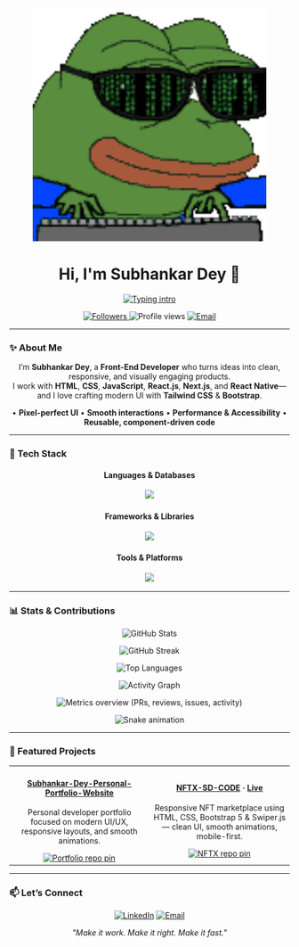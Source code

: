<!-- Banner -->
<p align="center">
  <img src="assets/banner.gif" alt="Banner" width="420">
</p>

<h1 align="center">Hi, I'm <b>Subhankar Dey</b> 👋</h1>

<!-- Typing intro -->
<p align="center">
  <a href="https://readme-typing-svg.demolab.com?font=Fira+Code&pause=1200&center=true&vCenter=true&width=720&lines=Front-End+Developer;React.js+%7C+Next.js+%7C+React+Native;Clean+UI%2C+great+UX%2C+and+high+performance">
    <img src="https://readme-typing-svg.demolab.com?font=Fira+Code&pause=1200&center=true&vCenter=true&width=720&lines=Front-End+Developer;React.js+%7C+Next.js+%7C+React+Native;Clean+UI%2C+great+UX%2C+and+high+performance" alt="Typing intro">
  </a>
</p>

<!-- Badges / counters -->
<p align="center">
  <a href="https://github.com/sdey1122?tab=followers">
    <img src="https://img.shields.io/github/followers/sdey1122?label=Followers&style=for-the-badge" alt="Followers">
  </a>
  <img src="https://komarev.com/ghpvc/?username=sdey1122&style=for-the-badge&color=0A66C2" alt="Profile views">
  <a href="mailto:subhankardey1122@gmail.com">
    <img src="https://img.shields.io/badge/Contact-Email-EA4335?style=for-the-badge&logo=gmail&logoColor=white" alt="Email">
  </a>
</p>

---

### ✨ About Me
<p align="center">
I’m <b>Subhankar Dey</b>, a <b>Front-End Developer</b> who turns ideas into clean, responsive, and visually engaging products.<br/>
I work with <b>HTML</b>, <b>CSS</b>, <b>JavaScript</b>, <b>React.js</b>, <b>Next.js</b>, and <b>React Native</b>—and I love crafting modern UI with <b>Tailwind CSS</b> &amp; <b>Bootstrap</b>.
</p>

<p align="center">
• <b>Pixel-perfect UI</b> • <b>Smooth interactions</b> • <b>Performance & Accessibility</b> • <b>Reusable, component-driven code</b>
</p>

---

### 🧰 Tech Stack
<h4 align="center">Languages & Databases</h4>
<p align="center">
  <img src="https://skillicons.dev/icons?i=html,css,js,ts,mongodb&perline=10" />
</p>

<h4 align="center">Frameworks & Libraries</h4>
<p align="center">
  <img src="https://skillicons.dev/icons?i=react,next,redux,reactnative,tailwind,bootstrap,materialui,styledcomponents&perline=10" />
</p>

<h4 align="center">Tools & Platforms</h4>
<p align="center">
  <img src="https://skillicons.dev/icons?i=git,github,vscode,figma,linux,nodejs,express&perline=10" />
</p>

---

### 📊 Stats & Contributions
<p align="center">
  <picture>
    <source srcset="https://github-readme-stats.vercel.app/api?username=sdey1122&show_icons=true&hide_border=true&rank_icon=github&theme=github_dark">
    <img src="https://github-readme-stats.vercel.app/api?username=sdey1122&show_icons=true&hide_border=true&rank_icon=github" alt="GitHub Stats">
  </picture>
</p>

<p align="center">
  <picture>
    <source srcset="https://streak-stats.demolab.com?user=sdey1122&hide_border=true&theme=dark">
    <img src="https://streak-stats.demolab.com?user=sdey1122&hide_border=true" alt="GitHub Streak">
  </picture>
</p>

<p align="center">
  <picture>
    <source srcset="https://github-readme-stats.vercel.app/api/top-langs/?username=sdey1122&layout=compact&hide_border=true&theme=github_dark">
    <img src="https://github-readme-stats.vercel.app/api/top-langs/?username=sdey1122&layout=compact&hide_border=true" alt="Top Languages">
  </picture>
</p>

<!-- Activity graph -->
<p align="center">
  <img src="https://github-readme-activity-graph.vercel.app/graph?username=sdey1122&hide_border=true&radius=8&bg_color=0d1117&color=58a6ff&line=58a6ff&point=1f6feb" alt="Activity Graph">
</p>

<!-- Metrics dashboard — PRs, reviews, issues, etc. -->
<p align="center">
  <img src="https://raw.githubusercontent.com/sdey1122/sdey1122/metrics/metrics.svg" alt="Metrics overview (PRs, reviews, issues, activity)">
</p>

<!-- Snake contribution animation -->
<p align="center">
  <img src="https://raw.githubusercontent.com/sdey1122/sdey1122/output/github-contribution-grid-snake-dark.svg" alt="Snake animation">
</p>

---

### 🌟 Featured Projects
<div align="center">

<table>
  <tr>
    <td width="50%" align="center">
      <h4><a href="https://github.com/sdey1122/Subhankar-Dey-Personal-Portfolio-Website">Subhankar-Dey-Personal-Portfolio-Website</a></h4>
      <p>Personal developer portfolio focused on modern UI/UX, responsive layouts, and smooth animations.</p>
      <a href="https://github-readme-stats.vercel.app/api/pin/?username=sdey1122&repo=Subhankar-Dey-Personal-Portfolio-Website&theme=transparent&hide_border=true">
        <img src="https://github-readme-stats.vercel.app/api/pin/?username=sdey1122&repo=Subhankar-Dey-Personal-Portfolio-Website&theme=transparent&hide_border=true" alt="Portfolio repo pin">
      </a>
    </td>
    <td width="50%" align="center">
      <h4>
        <a href="https://github.com/sdey1122/NFTX-SD-CODE">NFTX-SD-CODE</a> ·
        <a href="https://sdey1122.github.io/NFTX-SD-CODE/">Live</a>
      </h4>
      <p>Responsive NFT marketplace using HTML, CSS, Bootstrap 5 & Swiper.js — clean UI, smooth animations, mobile-first.</p>
      <a href="https://github-readme-stats.vercel.app/api/pin/?username=sdey1122&repo=NFTX-SD-CODE&theme=transparent&hide_border=true">
        <img src="https://github-readme-stats.vercel.app/api/pin/?username=sdey1122&repo=NFTX-SD-CODE&theme=transparent&hide_border=true" alt="NFTX repo pin">
      </a>
    </td>
  </tr>
</table>

</div>

---

### 📫 Let’s Connect
<p align="center">
  <a href="https://www.linkedin.com/in/subhankar-dey-154051189/"><img src="https://img.shields.io/badge/LinkedIn-0A66C2?style=for-the-badge&logo=linkedin&logoColor=white" alt="LinkedIn"></a>
  <a href="mailto:subhankardey1122@gmail.com"><img src="https://img.shields.io/badge/Email-EA4335?style=for-the-badge&logo=gmail&logoColor=white" alt="Email"></a>
</p>

<p align="center"><i>"Make it work. Make it right. Make it fast."</i></p>
